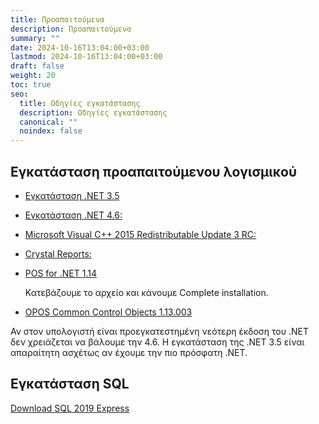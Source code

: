 ```yaml
---
title: Προαπαιτούμενα
description: Προαπαιτούμενα
summary: ""
date: 2024-10-16T13:04:00+03:00
lastmod: 2024-10-16T13:04:00+03:00
draft: false
weight: 20
toc: true
seo:
  title: Οδηγίες εγκατάστασης
  description: Οδηγίες εγκατάστασης
  canonical: ""
  noindex: false
---
```

## Εγκατάσταση προαπαιτούμενου λογισμικού

* [Εγκατάσταση .NET 3.5](http://www.microsoft.com/en-us/download/details.aspx?id=25150)
* [Εγκατάσταση .NET 4.6:](http://www.microsoft.com/en-us/download/details.aspx?id=17718)
* [Microsoft Visual C++ 2015 Redistributable Update 3 RC:](https://www.microsoft.com/en-US/download/details.aspx?id=52685)
* [Crystal Reports:](https://www.dropbox.com/s/jmgeglz7awnf0x9/CRRuntime_32bit_13_0_25.msi?dl=1)
* [POS for .NET 1.14](https://www.microsoft.com/en-us/download/details.aspx?id=42081)

  Κατεβάζουμε το αρχείο και κάνουμε Complete installation.
* [OPOS Common Control Objects 1.13.003](http://www.monroecs.com/files/OPOS_CCOs_1.13.003.msi)

Αν στον υπολογιστή είναι προεγκατεστημένη νεότερη έκδοση του .NET δεν χρειάζεται να βάλουμε την 4.6. Η εγκατάσταση της .NET 3.5 είναι απαραίτητη
ασχέτως αν έχουμε την πιο πρόσφατη .NET.

## Εγκατάσταση SQL

[Download SQL 2019 Express](https://www.microsoft.com/en-us/download/confirmation.aspx?id=101064)
